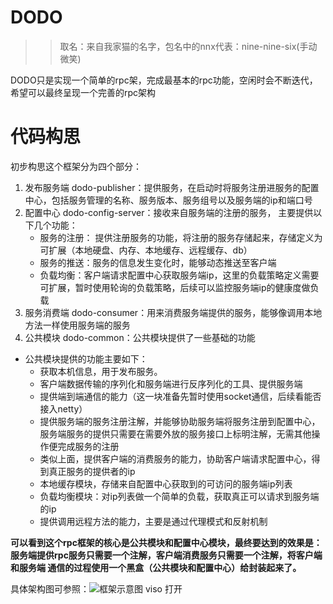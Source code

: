 # DODO 
 >> 取名：来自我家猫的名字，包名中的nnx代表：nine-nine-six(手动微笑)
 
 DODO只是实现一个简单的rpc架，完成最基本的rpc功能，空闲时会不断迭代，希望可以最终呈现一个完善的rpc架构
# 代码构思
初步构思这个框架分为四个部分：
1. 发布服务端 dodo-publisher：提供服务，在启动时将服务注册进服务的配置中心，包括服务管理的名称、服务版本、服务组号以及服务端的ip和端口号
2. 配置中心 dodo-config-server：接收来自服务端的注册的服务，
    主要提供以下几个功能：
    * 服务的注册： 提供注册服务的功能，将注册的服务存储起来，存储定义为可扩展（本地硬盘、内存、本地缓存、远程缓存、db）
    * 服务的推送：服务的信息发生变化时，能够动态推送至客户端
    * 负载均衡：客户端请求配置中心获取服务端ip，这里的负载策略定义需要可扩展，暂时使用轮询的负载策略，后续可以监控服务端ip的健康度做负载
3. 服务消费端 dodo-consumer：用来消费服务端提供的服务，能够像调用本地方法一样使用服务端的服务
4. 公共模块 dodo-common：公共模块提供了一些基础的功能
* 公共模块提供的功能主要如下：
  * 获取本机信息，用于发布服务。
  * 客户端数据传输的序列化和服务端进行反序列化的工具、提供服务端
  * 提供端到端通信的能力（这一块准备先暂时使用socket通信，后续看能否接入netty）
  * 提供服务端的服务注册注解，并能够协助服务端将服务注册到配置中心，服务端服务的提供只需要在需要外放的服务接口上标明注解，无需其他操作便完成服务的注册
  * 类似上面，提供客户端的消费服务的能力，协助客户端请求配置中心，得到真正服务的提供者的ip
  * 本地缓存模块，存储来自配置中心获取到的可访问的服务端ip列表
  * 负载均衡模块：对ip列表做一个简单的负载，获取真正可以请求到服务端的ip
  * 提供调用远程方法的能力，主要是通过代理模式和反射机制
  
**可以看到这个rpc框架的核心是公共模块和配置中心模块，最终要达到的效果是：服务端提供rpc服务只需要一个注解，客户端消费服务只需要一个注解，将客户端和服务端
通信的过程使用一个黑盒（公共模块和配置中心）给封装起来了。**

具体架构图可参照：![框架示意图](./框架示意图.vsdx) viso 打开

